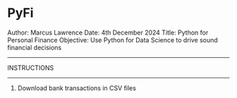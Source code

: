 # PyFi
Author: Marcus Lawrence
Date: 4th December 2024
Title: Python for Personal Finance
Objective: Use Python for Data Science to drive sound financial decisions

************
INSTRUCTIONS
************

1. Download bank transactions in CSV files

